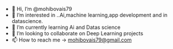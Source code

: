- 👋 Hi, I’m @mohibovais79
- 👀 I’m interested in ..Ai,machine learning,app development and in datascience.
- 🌱 I’m currently learning Ai and Datas science
- 💞️ I’m looking to collaborate on Deep Learning projects
- 📫 How to reach me -> mohibovais79@gmail.com

<!---
mohibovais79/mohibovais79 is a ✨ special ✨ repository because its `README.md` (this file) appears on your GitHub profile.
You can click the Preview link to take a look at your changes.
--->
